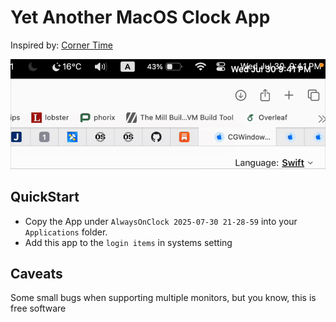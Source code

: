 # Yet Another MacOS Clock App

Inspired by: [Corner Time](https://cornertime.app/en)

![Demo](./assets/demo.gif)

## QuickStart

- Copy the App under `AlwaysOnClock 2025-07-30 21-28-59` into your `Applications` folder.
- Add this app to the `login items` in systems setting


## Caveats

Some small bugs when supporting multiple monitors, but you know, this is free software
